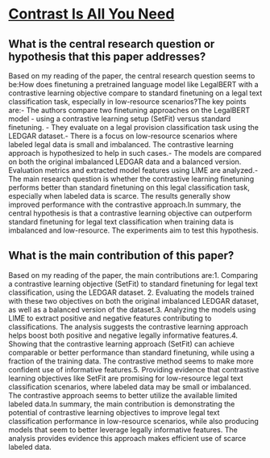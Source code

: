 # [Contrast Is All You Need](https://arxiv.org/abs/2307.02882)

## What is the central research question or hypothesis that this paper addresses?

Based on my reading of the paper, the central research question seems to be:How does finetuning a pretrained language model like LegalBERT with a contrastive learning objective compare to standard finetuning on a legal text classification task, especially in low-resource scenarios?The key points are:- The authors compare two finetuning approaches on the LegalBERT model - using a contrastive learning setup (SetFit) versus standard finetuning. - They evaluate on a legal provision classification task using the LEDGAR dataset.- There is a focus on low-resource scenarios where labeled legal data is small and imbalanced. The contrastive learning approach is hypothesized to help in such cases.- The models are compared on both the original imbalanced LEDGAR data and a balanced version. Evaluation metrics and extracted model features using LIME are analyzed.- The main research question is whether the contrastive learning finetuning performs better than standard finetuning on this legal classification task, especially when labeled data is scarce. The results generally show improved performance with the contrastive approach.In summary, the central hypothesis is that a contrastive learning objective can outperform standard finetuning for legal text classification when training data is imbalanced and low-resource. The experiments aim to test this hypothesis.


## What is the main contribution of this paper?

Based on my reading of the paper, the main contributions are:1. Comparing a contrastive learning objective (SetFit) to standard finetuning for legal text classification, using the LEDGAR dataset. 2. Evaluating the models trained with these two objectives on both the original imbalanced LEDGAR dataset, as well as a balanced version of the dataset.3. Analyzing the models using LIME to extract positive and negative features contributing to classifications. The analysis suggests the contrastive learning approach helps boost both positive and negative legally informative features.4. Showing that the contrastive learning approach (SetFit) can achieve comparable or better performance than standard finetuning, while using a fraction of the training data. The contrastive method seems to make more confident use of informative features.5. Providing evidence that contrastive learning objectives like SetFit are promising for low-resource legal text classification scenarios, where labeled data may be small or imbalanced. The contrastive approach seems to better utilize the available limited labeled data.In summary, the main contribution is demonstrating the potential of contrastive learning objectives to improve legal text classification performance in low-resource scenarios, while also producing models that seem to better leverage legally informative features. The analysis provides evidence this approach makes efficient use of scarce labeled data.
